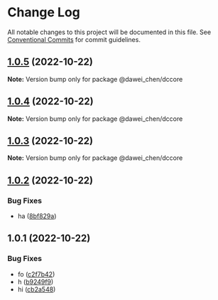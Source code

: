 # Change Log

All notable changes to this project will be documented in this file.
See [Conventional Commits](https://conventionalcommits.org) for commit guidelines.

## [1.0.5](https://github.com/davych/lerna-case/compare/@dawei_chen/dccore@1.0.4...@dawei_chen/dccore@1.0.5) (2022-10-22)

**Note:** Version bump only for package @dawei_chen/dccore





## [1.0.4](https://github.com/davych/lerna-case/compare/@dawei_chen/dccore@1.0.3...@dawei_chen/dccore@1.0.4) (2022-10-22)

**Note:** Version bump only for package @dawei_chen/dccore





## [1.0.3](https://github.com/davych/lerna-case/compare/@dawei_chen/dccore@1.0.2...@dawei_chen/dccore@1.0.3) (2022-10-22)

**Note:** Version bump only for package @dawei_chen/dccore





## [1.0.2](https://github.com/davych/lerna-case/compare/@dawei_chen/dccore@1.0.1...@dawei_chen/dccore@1.0.2) (2022-10-22)


### Bug Fixes

* ha ([8bf829a](https://github.com/davych/lerna-case/commit/8bf829aa85de7213f6b645f84345818441cf1f27))





## 1.0.1 (2022-10-22)


### Bug Fixes

* fo ([c2f7b42](https://github.com/davych/lerna-case/commit/c2f7b423bdf56292ff7b871269c67f252c0c5c8e))
* h ([b9249f9](https://github.com/davych/lerna-case/commit/b9249f9b9a93f77a3014e660cdf69d3460e4b297))
* hi ([cb2a548](https://github.com/davych/lerna-case/commit/cb2a54815bc4a8f8bea67a8ace4ea3a84ddcd73e))
